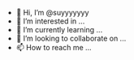 - 👋 Hi, I’m @suyyyyyyy
- 👀 I’m interested in ...
- 🌱 I’m currently learning ...
- 💞️ I’m looking to collaborate on ...
- 📫 How to reach me ...

<!---
suyyyyyyy/suyyyyyyy is a ✨ special ✨ repository because its `README.md` (this file) appears on your GitHub profile.
You can click the Preview link to take a look at your changes.
--->
